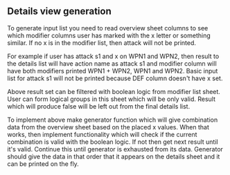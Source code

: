 ## Details view generation

To generate input list you need to read overview sheet columns to see which modifier columns user has marked with the x letter or something similar. If no x is in the modifier list, then attack will not be printed.

For example if user has attack s1 and x on WPN1 and WPN2, then result to the details list will have action name as attack s1 and modifier column will have both modifiers printed WPN1 + WPN2, WPN1 and WPN2. Basic input list for attack s1 will not be printed because DEF column doesn't have x set.

Above result set can be filtered with boolean logic from modifier list sheet. User can form logical groups in this sheet which will be only valid. Result which will produce false will be left out from the final details list.

To implement above make generator function which will give combination data from the overview sheet based on the placed x values. When that works, then implement functionality which will check if the current combination is valid with the boolean logic. If not then get next result until it's valid. Continue this until generator is exhausted from its data. Generator should give the data in that order that it appears on the details sheet and it can be printed on the fly.

